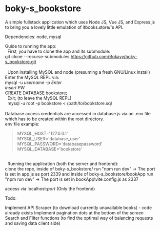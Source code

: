 # boky-s_bookstore

A simple fullstack application which uses Node JS, Vue JS, and Express.js to bring you a lovely little emulation of itbooks.store/'s API.

Dependencies:
node,
mysql

Guide to running the app:
</br>&nbsp;
First, you have to clone the app and its submodule: </br>
git clone --recurse-submodules https://github.com/Bokayy/boky-s_bookstore.git </br>
</br>&nbsp;
Upon installing MySQL and node (presuming a fresh GNU/Linux install)
Enter the MySQL REPL via: </br>
mysql -u *username* -p *Enter* </br>
*insert PW* </br>
CREATE DATABASE bookstore; </br>
&nbsp;
Exit; (to leave the MySQL REPL) </br>
&nbsp;
mysql -u root -p bookstore < /path/to/bookstore.sql
</br>
&nbsp;
</br>
Database access credentials are accessed in database.js via an .env file which has to be created within the root directory. </br>
env file example:
>MYSQL_HOST='127.0.0.1' </br>
>MYSQL_USER='database_user' </br>
>MYSQL_PASSWORD='databasepassword' </br>
>MYSQL_DATABASE='bookstore' </br>
</br>
&nbsp;
Running the application (both the server and frontend): </br>
clone the repo, 
inside of boky-s_bookstore/
run "npm run dev" -> The port is set in app.js as port 2339
and
inside of boky-s_bookstore/bookApp
run "npm run dev" -> The port is set in bookApp\vite.config.js as 2337

access via localhost:*port* (Only the frontend)

Todo: 

Implement API Scraper (to download currently unavailable books) - code already exists
Implement pagination dots at the bottom of the screen
Search and Filter functions (to find the optimal way of balancing requests and saving data client side)
